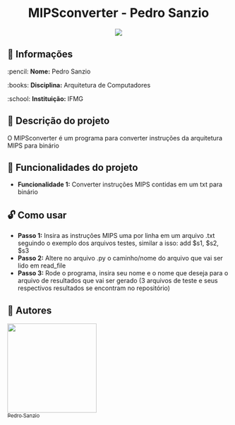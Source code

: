 <h1 align="center"> MIPSconverter - Pedro Sanzio </h1>
<p align="center"><img src="http://img.shields.io/static/v1?label=STATUS&message=CONCLUIDO&color=GREEN&style=for-the-badge"/></p>

## :file_folder: Informações

<p>:pencil: <strong>Nome:</strong> Pedro Sanzio</p>
<p>:books: <strong>Disciplina:</strong> Arquitetura de Computadores</p>
<p>:school: <strong>Instituição:</strong> IFMG</p>

## :page_with_curl: Descrição do projeto

O MIPSconverter é um programa para converter instruções da arquitetura MIPS para binário

## :hammer: Funcionalidades do projeto

- <strong>Funcionalidade 1:</strong> Converter instruções MIPS contidas em um txt para binário

## :unlock: Como usar

- <strong>Passo 1:</strong> Insira as instruções MIPS uma por linha em um arquivo .txt seguindo o exemplo dos arquivos testes, similar a isso: add $s1, $s2, $s3
- <strong>Passo 2:</strong> Altere no arquivo .py o caminho/nome do arquivo que vai ser lido em read_file
- <strong>Passo 3:</strong> Rode o programa, insira seu nome e o nome que deseja para o arquivo de resultados que vai ser gerado (3 arquivos de teste e seus respectivos resultados se encontram no repositório)

## :newspaper: Autores

[<img src="https://user-images.githubusercontent.com/72276805/182635128-14d5c6cb-4856-4660-b8f2-4412c2cca72b.jpg" width=202 height=202><br><sub>Pedro Sanzio</sub>](https://instagram.com/pedro_sanzio)

